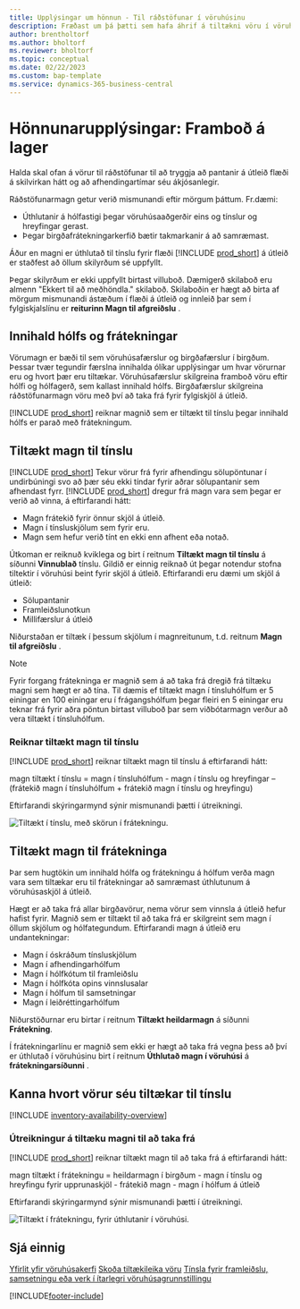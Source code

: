 ```yaml
---
title: Upplýsingar um hönnun - Til ráðstöfunar í vöruhúsinu
description: Fræðast um þá þætti sem hafa áhrif á tiltækni vöru í vöruhúsinu.
author: brentholtorf
ms.author: bholtorf
ms.reviewer: bholtorf
ms.topic: conceptual
ms.date: 02/22/2023
ms.custom: bap-template
ms.service: dynamics-365-business-central
---
```

# Hönnunarupplýsingar: Framboð á lager

Halda skal ofan á vörur til ráðstöfunar til að tryggja að pantanir á útleið flæði á skilvirkan hátt og að afhendingartímar séu ákjósanlegir.  

Ráðstöfunarmagn getur verið mismunandi eftir mörgum þáttum. Fr.dæmi:

* Úthlutanir á hólfastigi þegar vöruhúsaaðgerðir eins og tínslur og hreyfingar gerast.
* Þegar birgðafrátekningarkerfið bætir takmarkanir á að samræmast.

Áður en magni er úthlutað til tínslu fyrir flæði [!INCLUDE [prod_short](includes/prod_short.md)]  á útleið er staðfest að öllum skilyrðum sé uppfyllt.

Þegar skilyrðum er ekki uppfyllt birtast villuboð. Dæmigerð skilaboð eru almenn "Ekkert til að meðhöndla." skilaboð. Skilaboðin er hægt að birta af mörgum mismunandi ástæðum í flæði á útleið og innleið þar sem í fylgiskjalslínu er **reiturinn Magn til afgreiðslu** .

## Innihald hólfs og frátekningar  

Vörumagn er bæði til sem vöruhúsafærslur og birgðafærslur í birgðum. Þessar tvær tegundir færslna innihalda ólíkar upplýsingar um hvar vörurnar eru og hvort þær eru tiltækar. Vöruhúsafærslur skilgreina framboð vöru eftir hólfi og hólfagerð, sem kallast innihald hólfs. Birgðafærslur skilgreina ráðstöfunarmagn vöru með því að taka frá fyrir fylgiskjöl á útleið.  

[!INCLUDE [prod_short](includes/prod_short.md)] reiknar magnið sem er tiltækt til tínslu þegar innihald hólfs er parað með frátekningum.  

## Tiltækt magn til tínslu  

[!INCLUDE [prod_short](includes/prod_short.md)] Tekur vörur frá fyrir afhendingu sölupöntunar í undirbúningi svo að þær séu ekki tíndar fyrir aðrar sölupantanir sem afhendast fyrr. [!INCLUDE [prod_short](includes/prod_short.md)] dregur frá magn vara sem þegar er verið að vinna, á eftirfarandi hátt:

* Magn frátekið fyrir önnur skjöl á útleið.
* Magn í tínsluskjölum sem fyrir eru.
* Magn sem hefur verið tínt en ekki enn afhent eða notað.  

Útkoman er reiknuð kviklega og birt í reitnum **Tiltækt magn til tínslu** á síðunni **Vinnublað** tínslu. Gildið er einnig reiknað út þegar notendur stofna tiltektir í vöruhúsi beint fyrir skjöl á útleið. Eftirfarandi eru dæmi um skjöl á útleið:

* Sölupantanir
* Framleiðslunotkun
* Millifærslur á útleið

Niðurstaðan er tiltæk í þessum skjölum í magnreitunum, t.d. reitnum **Magn til afgreiðslu** .  

> [!NOTE]  
> Fyrir forgang frátekninga er magnið sem á að taka frá dregið frá tiltæku magni sem hægt er að tína. Til dæmis ef tiltækt magn í tínsluhólfum er 5 einingar en 100 einingar eru í frágangshólfum þegar fleiri en 5 einingar eru teknar frá fyrir aðra pöntun birtast villuboð þar sem viðbótarmagn verður að vera tiltækt í tínsluhólfum.  

### Reiknar tiltækt magn til tínslu  

[!INCLUDE [prod_short](includes/prod_short.md)] reiknar tiltækt magn til tínslu á eftirfarandi hátt:  

magn tiltækt í tínslu = magn í tínsluhólfum - magn í tínslu og hreyfingar – (frátekið magn í tínsluhólfum + frátekið magn í tínslu og hreyfingu)  

Eftirfarandi skýringarmynd sýnir mismunandi þætti í útreikningi.  

![Tiltækt í tínslu, með skörun í frátekningu.](media/design_details_warehouse_management_availability_2.png "Tiltækt í tínslu, með pöntunarskörun")  

## Tiltækt magn til frátekninga

Þar sem hugtökin um innihald hólfa og frátekningu á hólfum verða magn vara sem tiltækar eru til frátekningar að samræmast úthlutunum á vöruhúsaskjöl á útleið.  

Hægt er að taka frá allar birgðavörur, nema vörur sem vinnsla á útleið hefur hafist fyrir. Magnið sem er tiltækt til að taka frá er skilgreint sem magn í öllum skjölum og hólfategundum. Eftirfarandi magn á útleið eru undantekningar:  

* Magn í óskráðum tínsluskjölum  
* Magn í afhendingarhólfum  
* Magn í hólfkótum til framleiðslu  
* Magn í hólfkóta opins vinnslusalar  
* Magn í hólfum til samsetningar  
* Magn í leiðréttingarhólfum  

Niðurstöðurnar eru birtar í reitnum **Tiltækt heildarmagn** á síðunni **Frátekning**.  

Í frátekningarlínu er magnið sem ekki er hægt að taka frá vegna þess að því er úthlutað í vöruhúsinu birt í reitnum **Úthlutað magn í vöruhúsi** á **frátekningarsíðunni** .  

## Kanna hvort vörur séu tiltækar til tínslu

[!INCLUDE [inventory-availability-overview](includes/inventory-availability-overview.md)]

### Útreikningur á tiltæku magni til að taka frá

[!INCLUDE [prod_short](includes/prod_short.md)] reiknar tiltækt magn til að taka frá á eftirfarandi hátt:  

magn tiltækt í frátekningu = heildarmagn í birgðum - magn í tínslu og hreyfingu fyrir upprunaskjöl - frátekið magn - magn í hólfum á útleið  

Eftirfarandi skýringarmynd sýnir mismunandi þætti í útreikningi.  

![Tiltækt í frátekningu, fyrir úthlutanir í vöruhúsi.](media/design_details_warehouse_management_availability_3.png "Tiltækt í frátekningu, fyrir úthlutanir í vöruhúsi")  

## Sjá einnig  

[Yfirlit yfir vöruhúsakerfi](design-details-warehouse-management.md)
[Skoða tiltækileika vöru](inventory-how-availability-overview.md)
[Tínsla fyrir framleiðslu, samsetningu eða verk í ítarlegri vöruhúsagrunnstillingu](warehouse-how-to-pick-for-internal-operations-in-advanced-warehousing.md)

[!INCLUDE[footer-include](includes/footer-banner.md)]